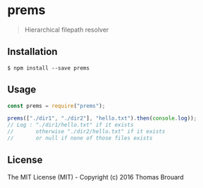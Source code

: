# prems

> Hierarchical filepath resolver

## Installation

```
$ npm install --save prems
```

## Usage

```javascript
const prems = require("prems");

prems(["./dir1", "./dir2"], "hello.txt").then(console.log));
// Log : "./dir1/hello.txt" if it exists
//       otherwise "./dir2/hello.txt" if it exists
//       or null if none of those files exists
```

## License

The MIT License (MIT) - Copyright (c) 2016 Thomas Brouard